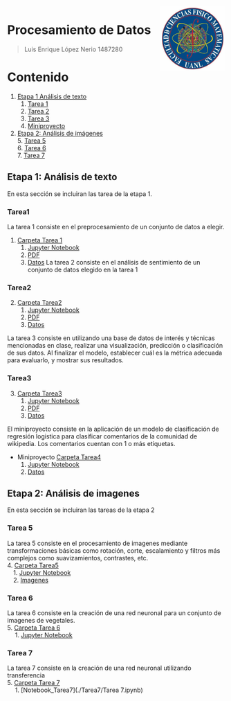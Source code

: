 <img src="fcfm.png" align="right" style="width:150px;" />

# Procesamiento de Datos
> Luis Enrique López Nerio
> 1487280  
  

Contenido
========

1. [Etapa 1 Análisis de texto](#etapa1)
    1. [Tarea 1](#tarea1)
    2. [Tarea 2](#tarea2)
    3. [Tarea 3](#tarea3)
    4. [Miniproyecto](#miniproyecto)
2. [Etapa 2: Análisis de imágenes](#etapa2)<br/>
    5. [Tarea 5](#tarea5)<br/>
    6. [Tarea 6](#tarea6)<br/>
    7. [Tarea 7](#tarea7)<br/>

## Etapa 1: Análisis de texto <a name="etapa1"></a>
En esta sección se incluiran las tarea de la etapa 1.
### Tarea1 <a name="tarea1"></a>
La tarea 1 consiste en el preprocesamiento de un conjunto de datos a elegir. 
1. [Carpeta Tarea 1](./Tarea1)
    1. [Jupyter Notebook](./Tarea1/Tarea1LuisLopezNerio.ipynb)
    2. [PDF](./Tarea1/Tarea1LuisLopezNerio.pdf)
    3. [Datos](./Tarea1/Reviews.csv)
La tarea 2 consiste en el análisis de sentimiento de un conjunto de datos elegido en la tarea 1
### Tarea2 <a name="tarea2"></a>
2. [Carpeta Tarea2](./Tarea2)
    1. [Jupyter Notebook](./Tarea2/Tarea2LuisLopezNerio.ipynb)
    2. [PDF](./Tarea2/Tarea2LuisLopezNerio.pdf)
    3. [Datos](./Tarea1/Reviews.csv)
 
La tarea 3 consiste en utilizando una base de datos de interés y técnicas mencionadas en clase, realizar una
visualización, predicción o clasificación de sus datos. Al finalizar el modelo, establecer cuál es la
métrica adecuada para evaluarlo, y mostrar sus resultados.
### Tarea3 <a name="tarea3"></a>
3. [Carpeta Tarea3](./Tarea3)
    1. [Jupyter Notebook](./Tarea3/Tarea3LuisLopezNerio.ipynb)
    2. [PDF](./Tarea3/Tarea3LuisLopezNerio.pdf)
    3. [Datos](./Tarea1/Reviews.csv)

El miniproyecto consiste en la aplicación de un modelo de clasificación de regresión logistica para clasificar comentarios
de la comunidad de wikipedia. Los comentarios cuentan con 1 o más etiquetas.
* Miniproyecto [Carpeta Tarea4](./Miniproyecto)
    1. [Jupyter Notebook](./Miniproyecto/Miniproyecto.ipynb)
    2. [Datos](./Miniproyecto/train.csv)

## Etapa 2: Análisis de imagenes <a name="etapa2"></a>
En esta sección se incluiran las tareas de la etapa 2
### Tarea 5 <a name="tarea5"></a>
La tarea 5 consiste en el procesamiento de imagenes mediante transformaciones básicas como rotación, corte, escalamiento y filtros más complejos
como suavizamientos, contrastes, etc.<br/>
4. [Carpeta Tarea5](./Tarea5)<br/>
&emsp;1. [Jupyter Notebook](./Tarea5/Tarea5LuisLopezNerio.ipynb)<br/>
&emsp;2. [Imagenes](./Tarea5/Imagenes)<br/>

### Tarea 6 <a name="tarea6"></a> 
La tarea 6 consiste en la creación de una red neuronal para un conjunto de imagenes de vegetales.<br/>
5. [Carpeta Tarea 6](./Tarea6)<br/>
&emsp; 1. [Jupyter Notebook](./Tarea6/Tarea6LuisEnriqueLopezNerio.ipynb)<br/>


### Tarea 7 <a name="tarea7"></a> 
La tarea 7 consiste en la creación de una red neuronal utilizando transferencia<br/>
5. [Carpeta Tarea 7](./Tarea7)<br/>
&emsp; 1. [Notebook_Tarea7](./Tarea7/Tarea 7.ipynb)<br/>